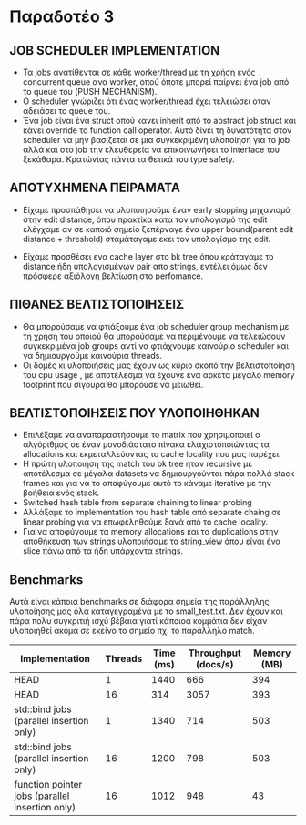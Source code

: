 # Παραδοτέο 3

## JOB SCHEDULER IMPLEMENTATION
- Τα jobs ανατίθενται σε κάθε worker/thread με τη χρήση ενός concurrent queue ανα worker, οπού όποτε μπορεί παίρνει ένα job από το queue του (PUSH MECHANISM).
- Ο scheduler γνώριζει ότι ένας worker/thread έχει τελειώσει οταν αδειάσει το queue του.
- Ένα job είναι ένα struct οπού κανει inherit από το abstract job struct
και κάνει override το function call operator. Αυτό δίνει τη δυνατότητα στον scheduler να μην βασίζεται σε μια συγκεκριμένη υλοποίηση για το job αλλά και στο job την ελευθερεία να επικοινωνήσει το interface του ξεκάθαρα. Κρατώνtας πάντα τα θετικά του type safety.


## ΑΠΟΤΥΧΗΜΕΝΑ ΠΕΙΡΑΜΑΤΑ
-  Είχαμε προσπάθησει να υλοποιησούμε έναν early stopping μηχανισμό στην edit distance, όπου πρακτίκα κατα τον υπολογισμό της edit ελέγχαμε αν σε καποιό σημείο ξεπέρναγε ένα upper bound(parent edit distance + threshold) σταμάταγαμε εκει τον υπολογίσμο της edit.

- Είχαμε προσθέσει ενα cache layer στο bk tree όπου κράταγαμε το distance ήδη υπολογισμένων pair απο strings, εντέλει όμως δεν πρόσφερε αξιόλογη βελτίωση στο perfomance.

## ΠΙΘΑΝΕΣ ΒΕΛΤΙΣΤΟΠΟΙΗΣΕΙΣ
- Θα μπορούσαμε να φτιάξουμε ένα job scheduler group mechanism με τη χρήση του οποιού θα μπορούσαμε να περιμένουμε να τελειώσουν συγκεκριμένα job groups αντί να φτιάχνουμε καινούριο scheduler και να δημιουργούμε καινούρια threads.
- Οι δομές κι υλοποιήσεις μας έχουν ως κύριο σκοπό την βελτιστοποίηση του cpu usage , με αποτέλεσμα να έχουνε ένα αρκετα μεγαλο memory footprint που σίγουρα θα μπορούσε να μειωθεί.

## ΒΕΛΤΙΣΤΟΠΟΙΗΣΕΙΣ ΠΟΥ ΥΛΟΠΟΙΗΘΗΚΑΝ
- Επιλέξαμε να αναπαραστήσουμε το matrix που χρησιμοποιεί ο αλγόριθμος σε έναν μονοδιάστατο πίνακα ελαχιστοποιώντας τα allocations και 
εκμεταλλεύοντας το cache locality που μας παρέχει.
- Η πρώτη υλοποιήση της match του bk tree ηταν recursive με αποτέλεσμα σε μέγαλα datasets να δημιουργούνται πάρα πολλά stack frames και για να το αποφύγουμε αυτό το κάναμε iterative με την βοήθεια ενός stack.
- Switched hash table from separate chaining to linear probing
- Αλλάξαμε το implementation του hash table από separate chaing σε linear probing για να επωφεληθούμε ξανά από το cache locality.
- Για να αποφύγουμε τα memory allocations και τα duplications στην αποθήκευση των strings υλοποιήσαμε το string_view όπου είναι ένα slice πάνω από τα ήδη υπάρχοντα strings. 

## Benchmarks

Αυτά είναι κάποια benchmarks σε διάφορα σημεία της παράλληλης υλοποίησης μας όλα καταγεγραμένα με το small_test.txt.
Δεν έχουν και πάρα πολυ συγκριτιή ισχύ βέβαια γιατί κάποιοα κομμάτια δεν είχαν υλοποιηθεί ακόμα σε εκείνο το σημείο
πχ. το παράλληλο match.

| Implementation                                  | Threads | Time (ms) | Throughput (docs/s) | Memory (MB) |
|-------------------------------------------------|---------|-----------|---------------------|-------------|
| HEAD                                            | 1       | 1440      | 666                 | 394         |
| HEAD                                            | 16      | 314       | 3057                | 393         |
| std::bind jobs (parallel insertion only)        | 1       | 1340      | 714                 | 503         |
| std::bind jobs (parallel insertion only)        | 16      | 1200      | 798                 | 503         |
| function pointer jobs (parallel insertion only) | 16      | 1012      | 948                 | 43          |
